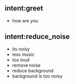 ## intent:greet
- how are you

## intent:reduce_noise
- its noisy
- less music
- too loud
- remove noise
- reduce background
- background is too noisy
